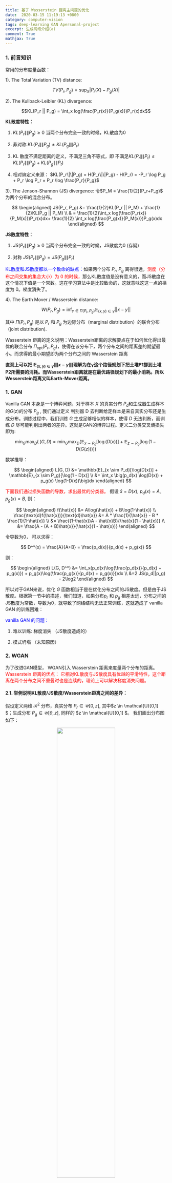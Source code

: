 ```yaml
---
title: 基于 Wasserstein 距离主问题的优化
date:  2020-03-15 11:19:13 +0800
category: computer-vision 
tags: deep-learning GAN Apersonal-project
excerpt: 生成网络介绍(a)
comment: True
mathjax: True
---
```


### 1. 前言知识
常用的分布度量函数：

1). The Total Variation (TV) distance:

$$
TV(P_r, P_g) = \sup_X |P_r(X) - P_g(X)|
$$

2). The Kullback-Leibler (KL) divergence:

$$KL(P_r || P_g) = \int_x log(\frac{P_r(x)}{P_g(x)})P_r(x)dx$$

**KL散度特性：**

1. $KL(P_r \|\| P_g) \ge 0$ 当两个分布完全一致的时候，KL散度为0

2. 非对称 $KL(P_r \|\| P_g) \ne KL(P_g \|\| P_r)$

3. KL 散度不满足距离的定义，不满足三角不等式，即 不满足$KL(P_r\|\|P_t) \le KL(P_r\|\|P_g) + KL(P_g\|\|P_t)$  

4. 相对熵定义来源： $KL(P_r\|\|P_g) = H(P_r\|\|P_g) - H(P_r) = -P_r \log P_g + P_r \log P_r = P_r \log \frac{P_r}{P_g}$

3). The Jenson-Shannon (JS) divergence: 令$P_M = \frac{1}{2}(P_r+P_g)$ 为两个分布的混合分布。

$$
\begin{aligned}
JS(P_r, P_g) &= \frac{1}{2}KL(P_r || P_M) + \frac{1}{2}KL(P_g || P_M) \\
& = \frac{1}{2}\int_x log(\frac{P_r(x)}{P_M(x)})P_r(x)dx+ \frac{1}{2} \int_x log(\frac{P_g(x)}{P_M(x)})P_g(x)dx
\end{aligned}
$$

**JS散度特性：**
1. $JS(P_r\|\|P_g) \ge 0$ 当两个分布完全一致的时候，JS散度为0 (存疑)

2. 对称 $JS(P_r \|\| P_g) = JS(P_g \|\| P_r)$

 <font color="blue">KL散度和JS散度都以一个致命的缺点：</font>如果两个分布 $P_r$, $P_g$ 离得很远，<font color="red">测度（分布之间交集的集合大小）为 $0$ 的时候，</font>那么KL散度值是没有意义的，而JS散度在这个情况下值是一个常数。这在学习算法中是比较致命的，这就意味这这一点的梯度为 $0$。梯度消失了。

4). The Earth Mover / Wasserstein distance:

$$
W(P_r, P_g) = \inf_{\gamma \in \Pi(P_r, P_g)} \mathbb{E}_{(x,y) \in \gamma}||x - y||
$$

其中 $\Pi(P_r, P_g)$ 是以 $P_r$ 和 $P_g$ 为边际分布（marginal distribution）的联合分布（joint distribution).

Wasserstein 距离的定义说明：Wasserstein距离的求解要点在于如何优化得出最优的联合分布 $\Pi_{\text{opt}}(P_r, P_g)$，使得在该分布下，两个分布之间的距离差的期望最小。而求得的最小期望即为两个分布之间的 Wasserstein 距离

**直观上可以把 $\mathbb{E}_{(x,y)\in\gamma} \|\|x−y\|\|$理解为在γ这个路径规划下把土堆P1挪到土堆P2所需要的消耗。而Wasserstein距离就是在最优路径规划下的最小消耗。所以Wesserstein距离又叫Earth-Mover距离。**

### 1. GAN

Vanilla GAN 本身是一个博弈问题，对于样本 $X$ 的真实分布 $P_d$和生成器生成样本的$G(z)$的分布 $P_g$ , 我们通过定义 判别器 D 去判断给定样本是来自真实分布还是生成分布。训练过程中，我们训练 $G$ 生成足够相似的样本，使得 $D$ 无法判断，而训练 $D$ 尽可能判别出两者的差异。这就是GAN的博弈过程。定义二分类交叉熵损失即为:

$$
\min_G\max_D L(G, D) = \min_G\max_D(\mathbb{E}_{x \sim P_d}[\log(D(x))] + \mathbb{E}_{z \sim P_g}[\log(1 - D(G(z)))])
$$

数学推导：

$$
\begin{aligned}
L(G, D) &= \mathbb{E}_{x \sim P_d}[\log(D(x))] + \mathbb{E}_{x \sim P_g}[\log(1 - D(x)] \\
&= \int_x \big(p_d(x) \log(D(x)) + p_g(x) \log(1-D(x))\big)dx
\end{aligned}
$$

<font color="red">下面我们通过损失函数的导数，求出最优的分类器。</font> 假设 $\hat{x} = D(x)$, $p_d(x) = A$, $p_g(x) = B$, 则：

$$
\begin{aligned}
f(\hat{x}) &= A\log(\hat{x}) + B\log(1-\hat{x}) \\
\frac{\text{d}f(\hat{x})}{\text{d}\hat{x}} &= A * \frac{1}{\hat{x}} - B * \frac{1}{1-\hat{x}} \\
&= \frac{(1-\hat{x})A - \hat{x}B}{\hat{x}(1 - \hat{x})} \\
&= \frac{A - (A + B)\hat{x}}{\hat{x}(1 - \hat{x})}
\end{aligned}
$$

令导数为0， 可以求得：

$$
D^*(x) = \frac{A}{A+B} = \frac{p_d(x)}{p_d(x) + p_g(x)}
$$

则：

$$
\begin{aligned}
L(G, D^*) &= \int_x(p_d(x)\log(\frac{p_d(x)}{p_d(x) + p_g(x)}) + p_g(x)\log(\frac{p_g(x)}{p_d(x) + p_g(x)}))dx \\
&=2 JS(p_d||p_g) - 2\log2
\end{aligned}
$$

所以对于GAN来说，优化 $G$ 函数相当于是在优化分布之间的JS散度。但是由于JS散度。根据第一节中的描述，我们知道，如果分布$p_r$ 和 $p_g$ 相差太远，分布之间的JS散度为常数，导数为0，就导致了网络结构无法正常训练，这就造成了 vanilla GAN 的训练困难：

<font color="blue">vanilla GAN 的问题：</font>

1. 难以训练: 梯度消失 （JS散度造成的）

2. 模式坍塌 （未知原因）

### 2. WGAN

为了改进GAN模型， WGAN引入 Wasserstein 距离来度量两个分布的距离。<font color="red">Wasserstein 距离的优点： 它相对KL散度与JS散度具有优越的平滑特性，这个距离在两个分布之间不重叠时也是连续的，理论上可以解决梯度消失问题。</font>

#### 2.1. 举例说明KL散度/JS散度/Wasserstein距离之间的差异：

假设定义两维 $\mathcal{R}^2$ 分布，真实分布 $P_r \in \mathcal{U}[0,z]$, 其中$z \in \mathcal{U}[0,1] $；生成分布 $P_g \in \mathcal{U}[\theta, z]$, 同样的 $z \in \mathcal{U}[0,1] $。 我们画出分布图如下：

<center><img src="https://selous123.github.io/assets/img/blog-gan/distribution.png" width="60%" height="auto"/>

<span>图. $P_r$ 和 $P_g$ 的示意图.</span></center>

a. KL散度

因为对于KL散度，当存在点 $(x,y)$ 满足 $P(x,y)>0$ and $Q(x,y) = 0$时，$KL(P\|\|Q) = +\infty$。所以当 $\theta \ne 0$ 时，$P_r$ 和 $P_g$ 分布之间不存在重合点，则 $KL(P_r\|\|P_g) = +\infty$；当 $\theta = 0$ 时，$P_r$ 和 $P_g$ 重合，此时 $KL(P_r\|\|P_g) = 0$。

$$
KL(P_r, P_g) =  \left\{ 
    \begin{aligned}
    +\infty \qquad  &\text{if}\quad \theta \ne 0 \\
    0 \qquad &\text{if}\quad\theta = 0
    \end{aligned}
    \right.
$$

b. JS散度

如果$\theta \ne 0$, 则对于任何$P_r(x,y) \ne 0$的位置，$P_g(x,y) = 0$，于是 $P_M(x,y) =\frac{1}{2}(P_r(x,y) + P_g(x,y)) = \frac{1}{2}P_r(x,y)$，同样的对于任何 $P_g(x,y) \ne 0$的位置同样有 $P_M(x,y) = \frac{1}{2}P_g(x,y)$。则：

$$
JS(P_r, P_g) = \left\{
\begin{aligned}
\log2 \qquad  &\text{if}\quad \theta \ne 0 \\
0 \qquad &\text{if}\quad\theta = 0
\end{aligned}
\right.
$$

c. Wasserstein 距离

而对于wasserstein距离，两个分布之间只存在分布关系，所以之间的最小移动代价，就是直接平移过去就可以，于是两个分布之间的 Wasserstein 距离为 $\theta$。

$$
W(P_r, P_g) = \theta
$$

通过上述例子我们可以发现 Wasserstein 距离是可以度量两个不相交分布之间的距离的，而且是光滑的，处处可到。

<font color="red">我们重申Wassertein距离在度量分布距离问题中的优势： </font>
我们令$P_r$为固定的数据分布，$Z$ 是一个随机的高斯变量，然后通过生成器网络$g_\theta$输出生成的分布 $P_\theta = g_\theta(Z)$。

1. 如果 $g$ 函数关于 $\theta$ 是连续的，那么 $W(P_r, P_\theta)$ 关于 $\theta$ 也是连续的。

2. KL散度和JS散度不能满足条件1。


#### 2.2. 如何计算 Wasserstein 距离

Wasserstein 距离定义：

$$
W(P_r, P_g) = \inf_{\gamma \in \Pi(P_r, P_g)} \mathbb{E}_{(x,y) \in \gamma}||x - y||
$$

但是不幸的是，精确计算Wasserstein距离是很难的，因为我们无法知道原始数据和生成数据的真实分布，所以WGAN的原始论文中提出了对偶的方法来解决Wasserstein距离的难以计算的问题。

对偶问题定义：

$$
W(P_r, P_x) = \sup_{||f||_L \le 1} \mathbb{E}_{x\sim P_r}[f(x)] - \mathbb{E}_{x\sim P_g}[f(x)]
$$

其中 $f$ 函数 是一个映射；我们希望找到一个最优的映射 $f$ 满足 1. 1-Lipschitz 性质；2. 上述表达式所有可能取值的上界。

#### 2.3. 对偶形式推导

#### 2.4. 与 Vanilla GAN 训练方式的比较

1). 在 GAN 中，我们最小化的二分类的交叉熵损失函数为：

$$
\frac{1}{m} \sum_{i=1}^{m} \log(D(x_i)) + \frac{1}{m} \sum_{i=1}^{m} (1 - \log(D(g(z_i)))
$$

所以判别器 D 的输出要经过激活函数 sigmoid 限制在$[0,1]$。

而在WGAN中，损失函数为：

$$
\frac{1}{m} \sum_{i=1}^{m} f(x_i) - \frac{1}{m} \sum_{i=1}^{m} (f(g(z_i))
$$

$f$ 函数并没有这种限制。所以网络架构中需要把激活函数去掉。

2). 通过GAN中的推到我们知道，如果 每次迭代 都把 D 训练到最优，那么 G 相当于在优化分布之间的 JS 散度，而对于JS散度来说，当分布差异大的时候，就会变成常数，导数为0，使得网络训练失败，所以在GAN的训练中，一般生成器迭代n次，而判别器迭代1次； 在WGAN中，因为wasserstein 距离是处处可导的，所以我们每次迭代都可以精确计算wasserstein距离，同时为了加快训练速度，一般先迭代 $f$ 训练 n 次，然后生成器迭代 1 次。

上述描述基本解释了GAN训练不稳定的问题，但是关于模式坍塌并没有给出很好的解释，原始论文中只提及一句：**In no experiment did we see evidence of mode collapse for the WGAN algorithm.**

### 3. Primal WGAN

为了对 WGAN 有更深层次的理解，我们的工作关注于如何直接优化Wassertein 距离，而不是转化为对偶问题进行优化。

首先我们重新复习一下 Wasserstein 距离的定义：

$$
W(P_r, P_g) = \inf_{\gamma \in \Pi(P_r, P_g)} \mathbb{E}_{(x,y) \in \gamma}||x - y||
$$

解决该问题的难点在于**如何定义联合分布函数 $\Pi(P_r, P_g)$**。

在EWD（经验Wasserstein距离）中，为了直接计算Wasserstein 距离，将所有采样到的样本定义为 $\frac{1}{n}$，也就是$P_r = \frac{1}{n}, P_g = \frac{1}{n}$。因此 Wasserstein 距离可以定义为：

$$
\begin{aligned}
W(P_r, P_g) &= \inf_{\gamma \in \Pi(P_r, P_g)} \mathbb{E}_{(x,y) \in \gamma}||x - y|| \\
s.t.& \left\{
\begin{aligned}
\sum_i\pi_{ij} = \frac{1}{n} \\
\sum_j\pi_{ij} = \frac{1}{n} \\
\pi_{ij} >0 \\
\end{aligned}
\right.
\end{aligned}
$$

这里，$\pi^\*_{ij}=\frac{1}{n}$ 对应于将生成的数据点$y_j$传输到实际数据点$x_i$的距离，在$x_i$ 到所有y点的传输代价已经明确的前提下，目标是最小化平均传输成本；这就表明每个生成的数据点与真实样本是一一对应。因此，求解最优匹配 $\pi^\*$ 可以形式化为线性分配问题（LAP）。我们利用匈牙利算法求解最优匹配$\pi^*$，并在GPU上实现，使算法更快、更省时。

如下图所示，横向表示真实样本 $X \in [x_1, \cdots, x_8]$， 纵向表示生成样本 $Y \in [y_1, \cdots, y_8]$。黑色表示数据点 $x$ 与数据点 $y$ 匹配。

<center><img src="https://selous123.github.io/assets/img/blog-gan/mini-batch.png" width="80%" height="auto"/>

<span>图. mini-batch 带来的问题.</span></center>


如上图所示，假设样本量为8个，min-batch的m取值为4，则mini-batch 计算出的Wassertein距离 匹配方式与真实数据分布的方式有比较大的差异，导致了计算产生偏差，也就是mini-batch随机采样的方式会导致主问题训练不稳定，无法收敛。

最终我们计算出两者的偏差为：

$$
\begin{aligned}
|B_M| &= \frac1n \sum_{i=1}^m \sum_{\substack{j=s_i \\ \pi^*_i(j)\neq \pi^*(j)}}^{ib}\big|c(x_j,y_{\pi^*_i(j)}) - c(x_j,y_{\pi^*(j)})\big| \\
&\le \frac1n \sum_{i=1}^m \sum_{\substack{j=s_i \\ \pi^*_i(j)\neq \pi^*(j)}}^{ib} c(y_{\pi^*_i(j)},y_{\pi^*(j)})
\end{aligned}
$$

我们发现假设 $\forall \pi_i^\*(j) \neq \pi^\*(j), c(y_{\pi_i^\*(j)},y_{\pi^\*(j)}) \rightarrow 0$ 则 $\|B_M\| \rightarrow 0$.

**上述证明说明如果mini-batch采样的分布服从数据集 $X$ 的分布，则偏差$B_M$趋于零。在这种情况下，MBWD的优化相当于EWD的优化，模型是稳定的。**

通过对WGAN 主问题的研究我们可以总结出WGAN的性质：

1). 模型中基本不会出现模式坍塌的问题，因为一一匹配的性质保证了所有抽样的样本都会参与计算。

2). Mini-batch随机采样的训练方式会导致主问题WGAN训练不稳定。在对偶问题中的表现就是会 Catastrophic forgetting（灾难性遗忘）——GAN在训练中，会逐渐遗忘前面batch中学习到的数据分布—— 目前ICML2019 上就有一篇基于DPP采样代替随机采样额工作来提高GAN的训练$^{[3]}$。

### 4. 总结

GAN 是从14年开始一直被大家广泛研究的问题。虽然WGAN提出很严密的数学证明，但是在实际应用的过程中WGAN的效果并没有比GAN有很大的提升，所以GAN的优秀还是被大家广泛认可的。

从WGAN主问题中的研究中我们发现，如果只使用单一的生成器去生成样本，那么生成的样本会与真实的样本很相似。**所以GAN是否能生成它未见过的样本，依然是存疑的。** 

1). 在GAN的工作中一般使用插值图像表示GAN的泛化性能，那么生成插值图像是否就可以算作是它未见过的样本？

2). 从PWGAN的研究中我们发现，精确的计算Wasserstein 距离并不能提升GAN网络的泛化性能。所以我认为 GAN 优秀的创作能力很大程度上是判别器D（GAN）或者critic函数（WGAN）的不确定性带来的。 

3). GAN 的思想 也已经被应用到各大领域，大部分结合的工作也都是基于Discriminator在做文章，这也同样说明 Discriminator 是GAN中最精华的思想。


<center> <font size="5"><b>Reference</b></font> </center>

[1]. https://vincentherrmann.github.io/blog/wasserstein/

[2]. https://www.alexirpan.com/2017/02/22/wasserstein-gan.html

[3]. Elfeki, M. et al. GDPP: Learning Diverse Generations using Determinantal Point Processes. In ICML 2019
